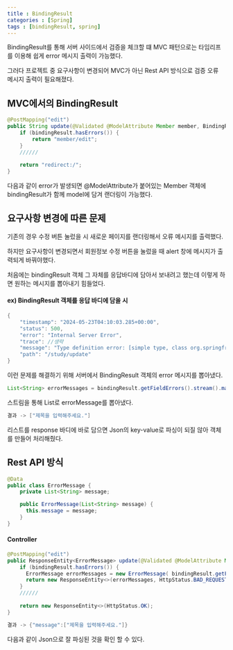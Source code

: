 ```yaml
---
title : BindingResult
categories : [Spring]
tags : [bindingResult, spring]
---
```




BindingResult를 통해 서버 사이드에서 검증을 체크할 떄 MVC 패턴으로는 타임리프를 이용해 쉽게 error 메시지 출력이 가능했다.

그러다 프로젝트 중 요구사항이 변경되어 MVC가 아닌 Rest API 방식으로 검증 오류 메시지 출력이 필요해졌다.



## MVC에서의 BindingResult

```java
@PostMapping("edit")
public String update(@Validated @ModelAttribute Member member, BindingResult bindingResult) {
	if (bindingResult.hasErrors()) {
        return "member/edit";
    }
    //////
    
    return "redirect:/";
}
```

다음과 같이 error가 발생되면 @ModelAttribute가 붙어있는 Member 객체에 bindingResult가 함께 model에 담겨 랜더링이 가능했다.

#### 

## 요구사항 변경에 따른 문제

기존의 경우 수정 버튼 눌렀을 시 새로운 페이지를 랜더링해서 오류 메시지를 출력했다.

하지만 요구사항이 변경되면서 회원정보 수정 버튼을 눌렀을 때 alert 창에 메시지가 출력되게 바꿔야했다.

처음에는 bindingResult 객체 그 자체를 응답바디에 담아서 보내려고 했는데 이렇게 하면 원하는 메시지를 뽑아내기 힘들었다.

#### ex) BindingResult 객체를 응답 바디에 담을 시

```java
{
    "timestamp": "2024-05-23T04:10:03.285+00:00",
    "status": 500,
    "error": "Internal Server Error",
    "trace": //생략
    "message": "Type definition error: [simple type, class org.springframework.validation.DefaultMessageCodesResolver]; nested exception is com.fasterxml.jackson.databind.exc.InvalidDefinitionException: No serializer found for class org.springframework.validation.DefaultMessageCodesResolver and no properties discovered to create BeanSerializer (to avoid exception, disable SerializationFeature.FAIL_ON_EMPTY_BEANS) (through reference chain: org.springframework.validation.BeanPropertyBindingResult[\"messageCodesResolver\"])",
    "path": "/study/update"
}
```



이런 문제를 해결하기 위해 서버에서 BindingResult 객체의 error 메시지를 뽑아냈다.



```java
List<String> errorMessages = bindingResult.getFieldErrors().stream().map(FieldError::getDefaultMessage).toList();
```

스트림을 통해 List로 errorMessage를 뽑아냈다.

```java
결과 -> ["제목을 입력해주세요."]
```

리스트를 response 바디에 바로 담으면 Json의 key-value로 파싱이 되질 않아 객체를 만들어 처리해줬다.



## Rest API 방식

```java
@Data
public class ErrorMessage {
    private List<String> message;

    public ErrorMessage(List<String> message) {
      this.message = message;
    }
}
```



#### Controller

```java
@PostMapping("edit")
public ResponseEntity<ErrorMessage> update(@Validated @ModelAttribute Member member, BindingResult bindingResult) {
	if (bindingResult.hasErrors()) {
      ErrorMessage errorMessages = new ErrorMessage( bindingResult.getFieldErrors().stream().map(FieldError::getDefaultMessage).toList());
      return new ResponseEntity<>(errorMessages, HttpStatus.BAD_REQUEST);
    }
    //////
    
    return new ResponseEntity<>(HttpStatus.OK);
}
```



```java
결과 -> {"message":["제목을 입력해주세요."]}
```

다음과 같이 Json으로 잘 파싱된 것을 확인 할 수 있다.

